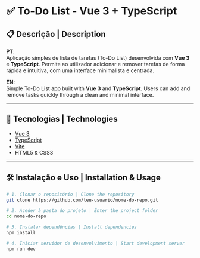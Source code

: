 # ✅ To-Do List - Vue 3 + TypeScript

## 📋 Descrição | Description

**PT**:  
Aplicação simples de lista de tarefas (To-Do List) desenvolvida com **Vue 3** e **TypeScript**. Permite ao utilizador adicionar e remover tarefas de forma rápida e intuitiva, com uma interface minimalista e centrada.

**EN**:  
Simple To-Do List app built with **Vue 3** and **TypeScript**. Users can add and remove tasks quickly through a clean and minimal interface.

---

## 🚀 Tecnologias | Technologies

- [Vue 3](https://vuejs.org/)
- [TypeScript](https://www.typescriptlang.org/)
- [Vite](https://vitejs.dev/)
- HTML5 & CSS3

---

## 🛠️ Instalação e Uso | Installation & Usage

```bash
# 1. Clonar o repositório | Clone the repository
git clone https://github.com/teu-usuario/nome-do-repo.git

# 2. Aceder à pasta do projeto | Enter the project folder
cd nome-do-repo

# 3. Instalar dependências | Install dependencies
npm install

# 4. Iniciar servidor de desenvolvimento | Start development server
npm run dev
